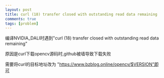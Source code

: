 ```yaml
---
layout: post
title: curl (18) transfer closed with outstanding read data remaining
comments: true
tags: [problem]
---
```


编译NVIDIA_DALI时遇到"curl (18) transfer closed with outstanding read data remaining"

原因是curl下载opencv源码时,github被墙导致下载失败

需要将curl的目标地址改为
"https://www.bzblog.online/opencv/$VERSION"即可
